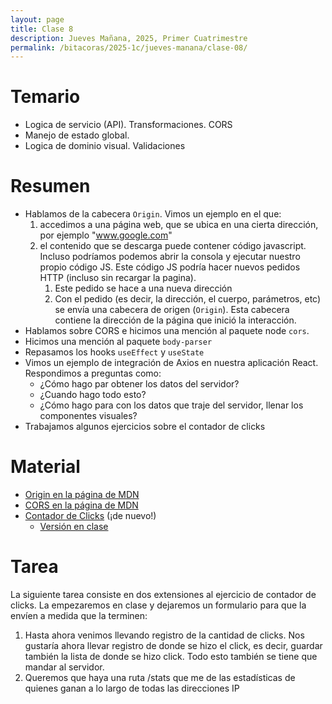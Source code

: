 ```yaml
---
layout: page
title: Clase 8
description: Jueves Mañana, 2025, Primer Cuatrimestre
permalink: /bitacoras/2025-1c/jueves-manana/clase-08/
---
```


# Temario

* Logica de servicio (API). Transformaciones. CORS
* Manejo de estado global.
* Logica de dominio visual. Validaciones

# Resumen

* Hablamos de la cabecera `Origin`. Vimos un ejemplo en el que:
  1. accedimos a una página web, que se ubica en una cierta dirección, por ejemplo "www.google.com"
  2. el contenido que se descarga puede contener código javascript. Incluso podríamos podemos abrir la consola y ejecutar nuestro propio código JS. Este código JS podría hacer nuevos pedidos HTTP (incluso sin recargar la pagina).
      1. Este pedido se hace a una nueva dirección
      2. Con el pedido (es decir, la dirección, el cuerpo, parámetros, etc) se envía una cabecera de origen (`Origin`). Esta cabecera contiene la dirección de la página que inició la interacción.
* Hablamos sobre CORS e hicimos una mención al paquete node `cors`.
* Hicimos una mención al paquete `body-parser`
* Repasamos los hooks `useEffect` y `useState`
* Vimos un ejemplo de integración de Axios en nuestra aplicación React. Respondimos a preguntas como:
  * ¿Cómo hago par obtener los datos del servidor?
  * ¿Cuando hago todo esto?
  * ¿Cómo hago para con los datos que traje del servidor, llenar los componentes visuales?
* Trabajamos algunos ejercicios sobre el contador de clicks

# Material

* [Origin en la página de MDN](https://developer.mozilla.org/es/docs/Web/HTTP/Reference/Headers/Origin)
* [CORS en la página de MDN](https://developer.mozilla.org/es/docs/Web/HTTP/Guides/CORS)
* [Contador de Clicks](https://github.com/ddso-utn/contador-clicks) (¡de nuevo!)
    * [Versión en clase](https://github.com/ddso-utn/contador-clicks/tree/en-clase-2)

# Tarea

La siguiente tarea consiste en dos extensiones al ejercicio de contador de clicks. La empezaremos en clase y dejaremos un formulario para que la envíen a medida que la terminen:

1. Hasta ahora venimos llevando registro de la cantidad de clicks. Nos gustaría ahora llevar registro de donde se hizo el click, es decir, guardar también la lista de donde se hizo click. Todo esto también se tiene que mandar al servidor.
2. Queremos que haya una ruta /stats que me de las estadísticas de quienes ganan a lo largo de todas las direcciones IP

